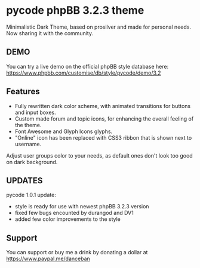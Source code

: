 # pycode phpBB 3.2.3 theme

Minimalistic Dark Theme, based on prosilver and made for personal needs. Now sharing it with the community.

## DEMO

You can try a live demo on the official phpBB style database here: https://www.phpbb.com/customise/db/style/pycode/demo/3.2

## Features

- Fully rewritten dark color scheme, with animated transitions for buttons and input boxes.
- Custom made forum and topic icons, for enhancing the overall feeling of the theme.
- Font Awesome and Glyph Icons glyphs.
- "Online" icon has been replaced with CSS3 ribbon that is shown next to username.

Adjust user groups color to your needs, as default ones don't look too good on dark background.

## UPDATES

pycode 1.0.1 update:
- style is ready for use with newest phpBB 3.2.3 version
- fixed few bugs encounted by durangod and DV1
- added few color improvements to the style

## Support

You can support or buy me a drink by donating a dollar at https://www.paypal.me/danceban